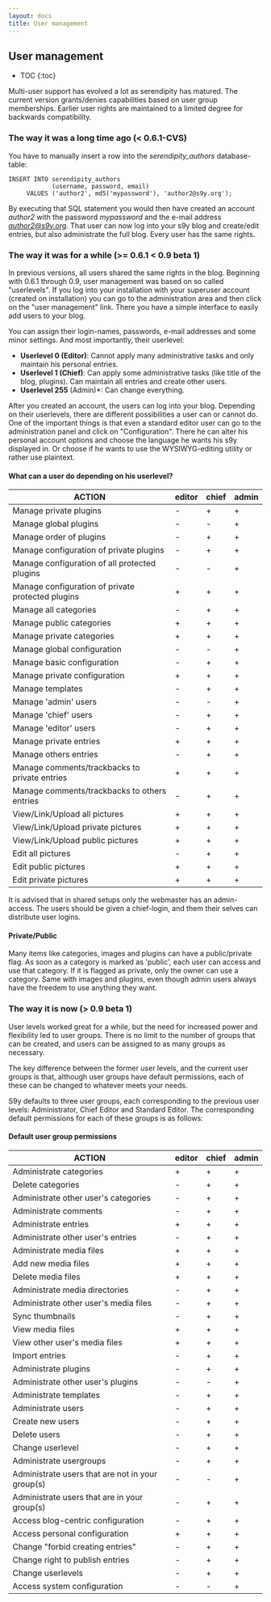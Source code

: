 ```yaml
---
layout: docs
title: User management
---
```


<h2>User management</h2>

* TOC
{:toc}

Multi-user support has evolved a lot as serendipity has matured. The current version grants/denies capabilities based on user group memberships. Earlier user rights are maintained to a limited degree for backwards compatibility.

### The way it was a long time ago (\< 0.6.1-CVS)

You have to manually insert a row into the *serendipity\_authors* database-table:

    INSERT INTO serendipity_authors
                (username, password, email)
         VALUES ('author2', md5('mypassword'), 'author2@s9y.org');

By executing that SQL statement you would then have created an account *author2* with the password *mypassword* and the e-mail address *author2@s9y.org*. That user can now log into your s9y blog and create/edit entries, but also administrate the full blog. Every user has the same rights.

### The way it was for a while (\>= 0.6.1 \< 0.9 beta 1)

In previous versions, all users shared the same rights in the blog. Beginning with 0.6.1 through 0.9, user management was based on so called "userlevels". If you log into your installation with your superuser account (created on installation) you can go to the administration area and then click on the "user management" link. There you have a simple interface to easily add users to your blog.

You can assign their login-names, passwords, e-mail addresses and some minor settings. And most importantly, their userlevel:

*  **Userlevel 0 (Editor)**: Cannot apply many administrative tasks and only maintain his personal entries.
*  **Userlevel 1 (Chief)**: Can apply some administrative tasks (like title of the blog, plugins). Can maintain all entries and create other users.
*  **Userlevel 255** (Admin)\*: Can change everything.

After you created an account, the users can log into your blog. Depending on their userlevels, there are different possibilities a user can or cannot do. One of the important things is that even a standard editor user can go to the administration panel and click on "Configuration". There he can alter his personal account options and choose the language he wants his s9y displayed in. Or choose if he wants to use the WYSIWYG-editing utility or rather use plaintext.

#### What can a user do depending on his userlevel?

**ACTION** | **editor** | **chief** | **admin**
---------- | ---------- | --------- | ---------
Manage private plugins | - | + | +
Manage global plugins | - | - | +
Manage order of plugins | - | + | +
Manage configuration of private plugins | - | + | +
Manage configuration of all protected plugins | - | - | +
Manage configuration of private protected plugins | + | + | +
Manage all categories | - | + | +
Manage public categories | + | + | +
Manage private categories | + | + | +
Manage global configuration | - | - | +
Manage basic configuration | - | + | +
Manage private configuration | + | + | +
Manage templates | - | + | +
Manage 'admin' users | - | - | +
Manage 'chief' users | - | + | +
Manage 'editor' users | - | + | +
Manage private entries | + | + | +
Manage others entries | - | + | +
Manage comments/trackbacks to private entries | + | + | +
Manage comments/trackbacks to others entries | - | + | +
View/Link/Upload all pictures | + | + | +
View/Link/Upload private pictures | + | + | +
View/Link/Upload public pictures | + | + | +
Edit all pictures | - | + | +
Edit public pictures | + | + | +
Edit private pictures | + | + | +

It is advised that in shared setups only the webmaster has an admin-access. The users should be given a chief-login, and them their selves can distribute user logins.

#### Private/Public

Many items like categories, images and plugins can have a public/private flag. As soon as a category is marked as 'public', each user can access and use that category. If it is flagged as private, only the owner can use a category. Same with images and plugins, even though admin users always have the freedem to use anything they want.

### The way it is now (\> 0.9 beta 1)

User levels worked great for a while, but the need for increased power and flexibility led to user groups. There is no limit to the number of groups that can be created, and users can be assigned to as many groups as necessary.

The key difference between the former user levels, and the current user groups is that, although user groups have default permissions, each of these can be changed to whatever meets your needs.

S9y defaults to three user groups, each corresponding to the previous user levels: Administrator, Chief Editor and Standard Editor. The corresponding default permissions for each of these groups is as follows:

#### Default user group permissions

**ACTION** | **editor** | **chief** | **admin**
---------- | ---------- | --------- | ---------
Administrate categories | + | + | +
Delete categories | - | + | +
Administrate other user's categories | - | + | +
Administrate comments | - | + | +
Administrate entries | + | + | +
Administrate other user's entries | - | + | +
Administrate media files | + | + | +
Add new media files | + | + | +
Delete media files | + | + | +
Administrate media directories | - | + | +
Administrate other user's media files | - | + | + |
Sync thumbnails | - | + | +
View media files | + | + | +
View other user's media files | + | + | +
Import entries | - | + | +
Administrate plugins | - | + | +
Administrate other user's plugins | - | - | +
Administrate templates | - | + | +
Administrate users | - | + | +
Create new users | - | + | +
Delete users | - | + | +
Change userlevel | - | + | +
Administrate usergroups | - | + | +
Administrate users that are not in your group(s) | - | - | +
Administrate users that are in your group(s) | - | + | +
Access blog-centric configuration | - | + | +
Access personal configuration | + | + | +
Change "forbid creating entries" | - | + | +
Change right to publish entries | - | + | +
Change userlevels | - | + | +
Access system configuration | - | - | +
